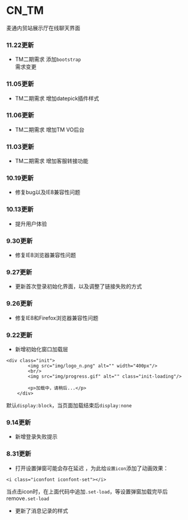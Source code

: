 # CN_TM
麦通内贸站展示厅在线聊天界面

### 11.22更新
- TM二期需求
添加`bootstrap`  
需求变更

### 11.05更新
- TM二期需求
增加datepick插件样式

### 11.06更新
- TM二期需求
增加TM VO后台


### 11.03更新
- TM二期需求
增加客服转接功能


### 10.19更新
- 修复bug以及IE8兼容性问题

### 10.13更新
- 提升用户体验

### 9.30更新
- 修复IE8浏览器兼容性问题

### 9.27更新
- 更新首次登录初始化界面，以及调整了链接失败的方式

### 9.26更新
- 修复IE8和Firefox浏览器兼容性问题

### 9.22更新
- 新增初始化窗口加载层

```
<div class="init">
        <img src="img/logo_n.png" alt="" width="400px"/>
        <br/>
        <img src="img/progress.gif" alt="" class="init-loading"/>

        <p>加载中，请稍后...</p>
    </div>
```
默认`display:block`，当页面加载结束后`display:none`


### 9.14更新
- 新增登录失败提示

### 8.31更新
- 打开设置弹窗可能会存在延迟 ，为此给`设置icon`添加了动画效果：  

```
<i class="iconfont iconfont-set"></i>
``` 

当点击icon时，在上面代码中追加`.set-load`，等设置弹窗加载完毕后remove`.set-load`

- 更新了消息记录的样式